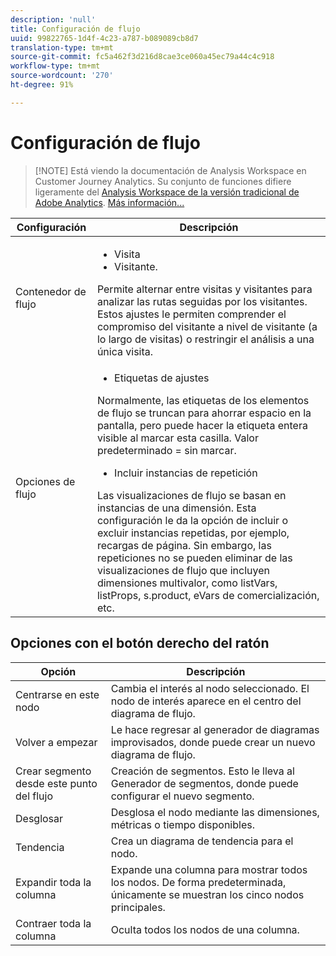 ```yaml
---
description: 'null'
title: Configuración de flujo
uuid: 99822765-1d4f-4c23-a787-b089089cb8d7
translation-type: tm+mt
source-git-commit: fc5a462f3d216d8cae3ce060a45ec79a44c4c918
workflow-type: tm+mt
source-wordcount: '270'
ht-degree: 91%

---
```



# Configuración de flujo

>[!NOTE] Está viendo la documentación de Analysis Workspace en Customer Journey Analytics. Su conjunto de funciones difiere ligeramente del [Analysis Workspace de la versión tradicional de Adobe Analytics](https://docs.adobe.com/content/help/es-ES/analytics/analyze/analysis-workspace/home.html). [Más información...](/help/getting-started/cja-aa.md)

| Configuración | Descripción |
|--- |--- |
| Contenedor de flujo | <ul><li>Visita</li><li>Visitante.</li></ul> Permite alternar entre visitas y visitantes para analizar las rutas seguidas por los visitantes. Estos ajustes le permiten comprender el compromiso del visitante a nivel de visitante (a lo largo de visitas) o restringir el análisis a una única visita. |
| Opciones de flujo | <ul><li>Etiquetas de ajustes</li></ul> Normalmente, las etiquetas de los elementos de flujo se truncan para ahorrar espacio en la pantalla, pero puede hacer la etiqueta entera visible al marcar esta casilla.  Valor predeterminado = sin marcar.<ul><li>Incluir instancias de repetición</li></ul> Las visualizaciones de flujo se basan en instancias de una dimensión. Esta configuración le da la opción de incluir o excluir instancias repetidas, por ejemplo, recargas de página. Sin embargo, las repeticiones no se pueden eliminar de las visualizaciones de flujo que incluyen dimensiones multivalor, como listVars, listProps, s.product, eVars de comercialización, etc. |

## Opciones con el botón derecho del ratón

| Opción | Descripción |
|--- |--- |
| Centrarse en este nodo | Cambia el interés al nodo seleccionado. El nodo de interés aparece en el centro del diagrama de flujo. |
| Volver a empezar | Le hace regresar al generador de diagramas improvisados, donde puede crear un nuevo diagrama de flujo. |
| Crear segmento desde este punto del flujo | Creación de segmentos. Esto le lleva al Generador de segmentos, donde puede configurar el nuevo segmento. |
| Desglosar | Desglosa el nodo mediante las dimensiones, métricas o tiempo disponibles. |
| Tendencia | Crea un diagrama de tendencia para el nodo. |
| Expandir toda la columna | Expande una columna para mostrar todos los nodos. De forma predeterminada, únicamente se muestran los cinco nodos principales. |
| Contraer toda la columna | Oculta todos los nodos de una columna. |
